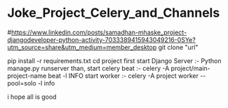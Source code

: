 # Joke_Project_Celery_and_Channels
#https://www.linkedin.com/posts/samadhan-mhaske_project-djangodeveloper-python-activity-7033389415943049216-0SYe?utm_source=share&utm_medium=member_desktop
git clone "url"

pip install -r requirements.txt
cd project
first start Django Server :- Python manage.py runserver
than,
    start celery beat
        :- celery -A project/main-project-name beat -l INFO
    start worker
        :- celery -A project worker --pool=solo -l info

i hope all is good
